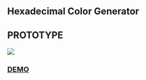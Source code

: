 ## Hexadecimal Color Generator

## PROTOTYPE
![](prototype.jpg)

### [DEMO](https://microieva.github.io/color-generator/)